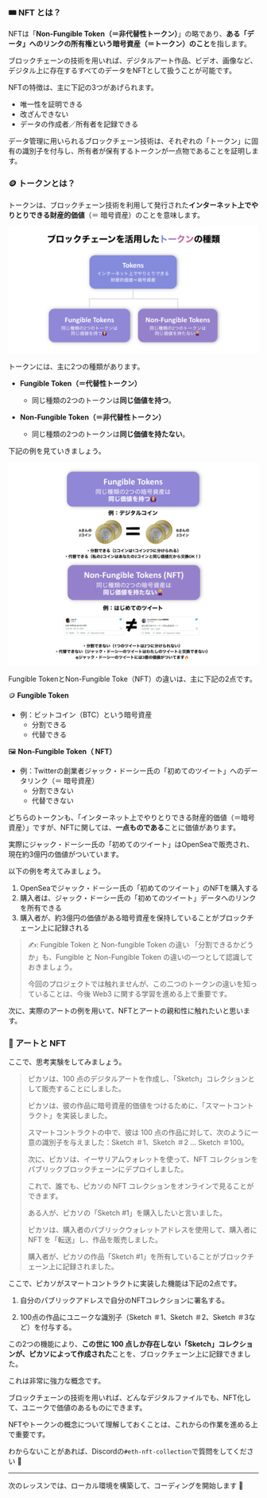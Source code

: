 ### 🎟 NFT とは？

NFTは「**Non-Fungible Token（＝非代替性トークン）**」の略であり、**ある「データ」へのリンクの所有権という暗号資産（＝トークン）のこと**を指します。

ブロックチェーンの技術を用いれば、デジタルアート作品、ビデオ、画像など、デジタル上に存在するすべてのデータをNFTとして扱うことが可能です。

NFTの特徴は、主に下記の3つがあげられます。

- 唯一性を証明できる
- 改ざんできない
- データの作成者／所有者を記録できる

データ管理に用いられるブロックチェーン技術は、それぞれの「トークン」に固有の識別子を付与し、所有者が保有するトークンが一点物であることを証明します。

### 🪙 トークンとは？

トークンは、ブロックチェーン技術を利用して発行された**インターネット上でやりとりできる財産的価値**（＝ 暗号資産）のことを意味します。

![](/public/images/ETH-NFT-Collection/section-1/1_1_1.png)

トークンには、主に2つの種類があります。

- **Fungible Token（＝代替性トークン）**

  - 同じ種類の2つのトークンは**同じ価値を持つ**。

- **Non-Fungible Token（＝非代替性トークン）**
  - 同じ種類の2つのトークンは**同じ価値を持たない**。

下記の例を見ていきましょう。

![](/public/images/ETH-NFT-Collection/section-1/1_1_2.png)

Fungible TokenとNon-Fungible Toke（NFT）の違いは、主に下記の2点です。

🪙 **Fungible Token**

- 例：ビットコイン（BTC）という暗号資産
  - 分割できる
  - 代替できる

🖼 **Non-Fungible Token（ NFT）**

- 例：Twitterの創業者ジャック・ドーシー氏の「初めてのツイート」へのデータリンク（＝ 暗号資産）
  - 分割できない
  - 代替できない

どちらのトークンも、「インターネット上でやりとりできる財産的価値（＝暗号資産）」ですが、NFTに関しては、**一点ものである**ことに価値があります。

実際にジャック・ドーシー氏の「初めてのツイート」はOpenSeaで販売され、現在約3億円の価値がついています。

以下の例を考えてみましょう。

1. OpenSeaでジャック・ドーシー氏の「初めてのツイート」のNFTを購入する
2. 購入者は、ジャック・ドーシー氏の「初めてのツイート」データへのリンクを所有できる
3. 購入者が、約3億円の価値がある暗号資産を保持していることがブロックチェーン上に記録される

> ✍️: Fungible Token と Non-fungible Token の違い
> 「分割できるかどうか」も、Fungible と Non-Fungible Token の違いの一つとして認識しておきましょう。
>
> 今回のプロジェクトでは触れませんが、この二つのトークンの違いを知っていることは、今後 Web3 に関する学習を進める上で重要です。

次に、実際のアートの例を用いて、NFTとアートの親和性に触れたいと思います。

### 🎨 アートと NFT

ここで、思考実験をしてみましょう。

> ピカソは、100 点のデジタルアートを作成し、「Sketch」コレクションとして販売することにしました。
>
> ピカソは、彼の作品に暗号資産的価値をつけるために、「スマートコントラクト」を実装しました。
>
> スマートコントラクトの中で、彼は 100 点の作品に対して、次のように一意の識別子を与えました：Sketch ＃1、Sketch ＃2 ... Sketch ＃100。
>
> 次に、ピカソは、イーサリアムウォレットを使って、NFT コレクションをパブリックブロックチェーンにデプロイしました。
>
> これで、誰でも、ピカソの NFT コレクションをオンラインで見ることができます。
>
> ある人が、ピカソの「Sketch #1」を購入したいと言いました。
>
> ピカソは、購入者のパブリックウォレットアドレスを使用して、購入者に NFT を「転送」し、作品を販売しました。
>
> 購入者が、ピカソの作品「Sketch #1」を所有していることがブロックチェーン上に記録されました。

ここで、ピカソがスマートコントラクトに実装した機能は下記の2点です。

1. 自分のパブリックアドレスで自分のNFTコレクションに署名する。

2. 100点の作品にユニークな識別子（Sketch ＃1、Sketch ＃2、Sketch ＃3など）を付与する。

この2つの機能により、**この世に 100 点しか存在しない「Sketch」コレクションが、ピカソによって作成された**ことを、ブロックチェーン上に記録できました。

これは非常に強力な概念です。

ブロックチェーンの技術を用いれば、どんなデジタルファイルでも、NFT化して、ユニークで価値のあるものにできます。

NFTやトークンの概念について理解しておくことは、これからの作業を進める上で重要です。

わからないことがあれば、Discordの`#eth-nft-collection`で質問をしてください 👋

---

次のレッスンでは、ローカル環境を構築して、コーディングを開始します 🎉
